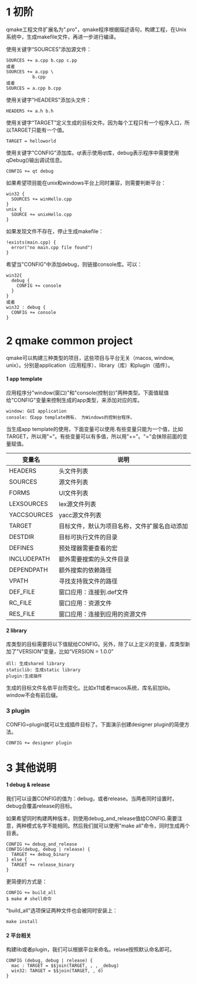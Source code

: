# 1 初阶
qmake工程文件扩展名为".pro"，qmake程序根据描述语句，构建工程，在Unix系统中，生成makefile文件，再进一步进行编译。

使用关键字“SOURCES”添加源文件：
```
SOURCES += a.cpp b.cpp c.pp
或者
SOURCES += a.cpp \
          b.cpp
或者
SOURCES = a.cpp b.cpp
```

使用关键字"HEADERS"添加头文件：
```
HEADERS += a.h b.h
```

使用关键字“TARGET”定义生成的目标文件。因为每个工程只有一个程序入口，所以TARGET只能有一个值。
```
TARGET = helloworld
```

使用关键字"CONFIG"添加库。qt表示使用qt库，debug表示程序中需要使用qDebug()输出调试信息。
```
CONFIG += qt debug
```
如果希望项目能在unix和windows平台上同时兼容，则需要判断平台：
```
win32 {
  SOURCES += winHello.cpp
}
unix {
  SOURCE += unixHello.cpp
}
```
如果发现文件不存在，停止生成makefile：
```
!exists(main.cpp) {
  error("no main.cpp file found")
}
```

希望当"CONFIG"中添加debug，则链接console库。可以：
```
win32{
  debug {
    CONFIG += console
  }
}
或者
win32 : debug {
  CONFIG += console
}
```

# 2 qmake common project
qmake可以构建三种类型的项目，这些项目与平台无关（macos, window, unix）。分别是application（应用程序）、library（库）和plugin（插件）。

#### 1 app template
应用程序分"window(窗口)"和"console(控制台)"两种类型。下面值赋值给"CONFIG"变量来控制生成的app类型，来添加对应的库。
```
window: GUI application
console: 仅app template拥有， 为Windows的控制台程序。
```

当生成app template的使用，下面变量可以使用.有些变量只能为一个值，比如TARGET，所以用"="。有些变量可以有多值，所以用"+="。"="会抹除前面的变量赋值。

|变量名|说明|
|--|--|
|HEADERS|头文件列表|
|SOURCES|源文件列表|
|FORMS|UI文件列表|
|LEXSOURCES|lex源文件列表|
|YACCSOURCES|yacc源文件列表|
|TARGET|目标文件，默认为项目名称，文件扩展名自动添加|
|DESTDIR|目标可执行文件的目录|
|DEFINES|预处理器需要查看的宏|
|INCLUDEPATH|额外需要搜索的头文件目录|
|DEPENDPATH|额外搜索的依赖路径|
|VPATH|寻找支持我文件的路径|
|DEF_FILE|窗口应用：连接到.def文件|
|RC_FILE|窗口应用：资源文件|
|RES_FILE|窗口应用：连接到应用的资源文件|

#### 2 library
库类型的目标需要将以下值赋给CONFIG。另外，除了以上定义的变量，库类型新加了"VERSION"变量，比如“VERSION = 1.0.0”
```
dll: 生成shared library
staticlib: 生成static library
plugin:生成插件
```

生成的目标文件名依平台而变化。比如x11或者macos系统，库名前加lib。window不会有前后缀。

### 3 plugin
CONFIG=plugin就可以生成插件目标了。下面演示创建designer plugin的简便方法。
```
CONFIG += designer plugin
```

# 3 其他说明
#### 1 debug & release
我们可以设置CONFIG的值为：debug，或者release。当两者同时设置时，debug会覆盖release的目标。

如果希望同时构建两种版本，则使用debug_and_release值给CONFIG.需要注意，两种模式名字不能相同。然后我们就可以使用"make all"命令，同时生成两个目表。
```
CONFIG += debug_and_release
CONFIG(debug, debug | release) {
  TARGET += debug_binary
} else {
  TARGET += release_binary
}
```
更简便的方式是：
```
CONFIG += build_all
$ make # shell命令
```
"build_all"选项保证两种文件也会被同时安装上：
```
make install
```

#### 2 平台相关
构建lib或者plugin，我们可以根据平台来命名。relase按照默认命名即可。
```
CONFIG (debug, debug | release) {
  mac : TARGET = $$join(TARGET, , , _debug)
  win32: TARGET = $$join(TARGET, , d)
}
```
